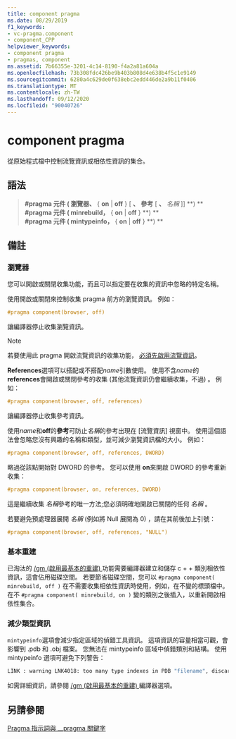 ```yaml
---
title: component pragma
ms.date: 08/29/2019
f1_keywords:
- vc-pragma.component
- component_CPP
helpviewer_keywords:
- component pragma
- pragmas, component
ms.assetid: 7b66355e-3201-4c14-8190-f4a2a81a604a
ms.openlocfilehash: 73b308fdc426be9b403b808d4e638b4f5c1e9149
ms.sourcegitcommit: 6280a4c629de0f638ebc2edd446de2a9b11f0406
ms.translationtype: MT
ms.contentlocale: zh-TW
ms.lasthandoff: 09/12/2020
ms.locfileid: "90040726"
---
```

# <a name="component-pragma"></a>component pragma

從原始程式檔中控制流覽資訊或相依性資訊的集合。

## <a name="syntax"></a>語法

> **#pragma 元件 ( 瀏覽器、** { **on** \| **off** } \[ **、** **參考** \[ **、** *名稱* ]] **) ** \
> **#pragma 元件 ( minrebuild，** { **on** \| **off** } **) ** \
> **#pragma 元件 ( mintypeinfo，** { **on** \| **off** } **) **

## <a name="remarks"></a>備註

### <a name="browser"></a>瀏覽器

您可以開啟或關閉收集功能，而且可以指定要在收集的資訊中忽略的特定名稱。

使用開啟或關閉來控制收集 pragma 前方的瀏覽資訊。 例如：

```cpp
#pragma component(browser, off)
```

讓編譯器停止收集瀏覽資訊。

> [!NOTE]
> 若要使用此 pragma 開啟流覽資訊的收集功能， [必須先啟用流覽資訊](../build/reference/building-browse-information-files-overview.md)。

**References**選項可以搭配或不搭配*name*引數使用。 使用不含*name*的**references**會開啟或關閉參考的收集 (其他流覽資訊仍會繼續收集，不過) 。 例如：

```cpp
#pragma component(browser, off, references)
```

讓編譯器停止收集參考資訊。

使用*name*和**off**的**參考**可防止*名稱*的參考出現在 [流覽資訊] 視窗中。 使用這個語法會忽略您沒有興趣的名稱和類型，並可減少瀏覽資訊檔的大小。 例如：

```cpp
#pragma component(browser, off, references, DWORD)
```

略過從該點開始對 DWORD 的參考。 您可以使用 **on**來開啟 DWORD 的參考重新收集：

```cpp
#pragma component(browser, on, references, DWORD)
```

這是繼續收集 *名稱*參考的唯一方法;您必須明確地開啟已關閉的任何 *名稱* 。

若要避免預處理器展開 *名稱* (例如將 Null 展開為 0) ，請在其前後加上引號：

```cpp
#pragma component(browser, off, references, "NULL")
```

### <a name="minimal-rebuild"></a>基本重建

已淘汰的 [/gm (啟用最基本的重建) ](../build/reference/gm-enable-minimal-rebuild.md) 功能需要編譯器建立和儲存 c + + 類別相依性資訊，這會佔用磁碟空間。 若要節省磁碟空間，您可以 `#pragma component( minrebuild, off )` 在不需要收集相依性資訊時使用，例如，在不變的標頭檔中。 在不 `#pragma component( minrebuild, on )` 變的類別之後插入，以重新開啟相依性集合。

### <a name="reduce-type-information"></a>減少類型資訊

`mintypeinfo`選項會減少指定區域的偵錯工具資訊。 這項資訊的容量相當可觀，會影響到 .pdb 和 .obj 檔案。 您無法在 mintypeinfo 區域中偵錯類別和結構。 使用 mintypeinfo 選項可避免下列警告：

```cmd
LINK : warning LNK4018: too many type indexes in PDB "filename", discarding subsequent type information
```

如需詳細資訊，請參閱 [/gm (啟用最基本的重建) ](../build/reference/gm-enable-minimal-rebuild.md)  編譯器選項。

## <a name="see-also"></a>另請參閱

[Pragma 指示詞與 __pragma 關鍵字](../preprocessor/pragma-directives-and-the-pragma-keyword.md)
